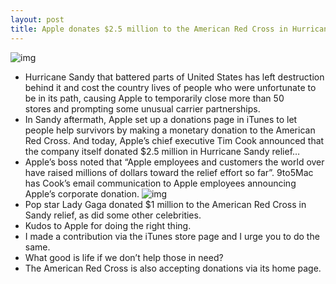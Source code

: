 ```yaml
---
layout: post
title: Apple donates $2.5 million to the American Red Cross in Hurricane Sandy relief
---
```

![img](http://media.idownloadblog.com/wp-content/uploads/2012/10/Hurricane-Sandy-image-003.jpg)
* Hurricane Sandy that battered parts of United States has left destruction behind it and cost the country lives of people who were unfortunate to be in its path, causing Apple to temporarily close more than 50 stores and prompting some unusual carrier partnerships.
* In Sandy aftermath, Apple set up a donations page in iTunes to let people help survivors by making a monetary donation to the American Red Cross. And today, Apple’s chief executive Tim Cook announced that the company itself donated $2.5 million in Hurricane Sandy relief…
* Apple’s boss noted that “Apple employees and customers the world over have raised millions of dollars toward the relief effort so far”. 9to5Mac has Cook’s email communication to Apple employees announcing Apple’s corporate donation.
![img](http://media.idownloadblog.com/wp-content/uploads/2012/11/Tim-Cook-email-Sandy-relief.jpg)
* Pop star Lady Gaga donated $1 million to the American Red Cross in Sandy relief, as did some other celebrities.
* Kudos to Apple for doing the right thing.
* I made a contribution via the iTunes store page and I urge you to do the same.
* What good is life if we don’t help those in need?
* The American Red Cross is also accepting donations via its home page.

